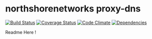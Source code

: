 northshorenetworks proxy-dns
===============
[![Build Status](https://travis-ci.org/northshorenetworks/proxy-dns.svg)](https://travis-ci.org/northshorenetworks/proxy-dns) [![Coverage Status](https://coveralls.io/repos/northshorenetworks/proxy-dns/badge.svg?branch=master)](https://coveralls.io/r/northshorenetworks/proxy-dns?branch=master) [![Code Climate](https://codeclimate.com/github/northshorenetworks/proxy-dns/badges/gpa.svg)](https://codeclimate.com/github/northshorenetworks/proxy-dns) [![Dependencies](https://david-dm.org/northshorenetworks/proxy-dns.svg)]()


Readme Here !